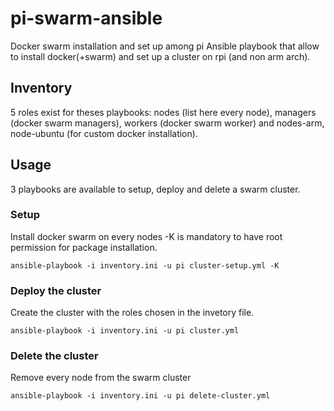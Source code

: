 # pi-swarm-ansible

Docker swarm installation and set up among pi
Ansible playbook that allow to install docker(+swarm) and set up a cluster on rpi (and non arm arch).


## Inventory
5 roles exist for theses playbooks:
nodes (list here every node), managers (docker swarm managers), workers (docker swarm worker) and
nodes-arm, node-ubuntu (for custom docker installation).


## Usage
3 playbooks are available to setup, deploy and delete a swarm cluster.

### Setup
Install docker swarm on every nodes
-K is mandatory to have root permission for package installation.
```
ansible-playbook -i inventory.ini -u pi cluster-setup.yml -K
```
### Deploy the cluster
Create the cluster with the roles chosen in the invetory file.
```
ansible-playbook -i inventory.ini -u pi cluster.yml         
```
### Delete the cluster

Remove every node from the swarm cluster
```
ansible-playbook -i inventory.ini -u pi delete-cluster.yml  
```

